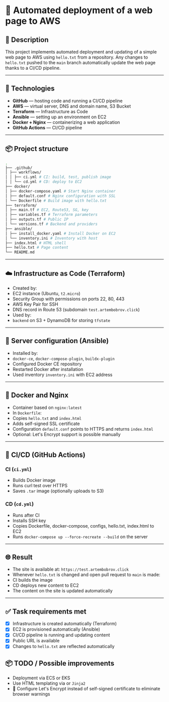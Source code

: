 # 🚀 Automated deployment of a web page to AWS

## 📌 Description

This project implements automated deployment and updating of a simple web page to AWS using `hello.txt` from a repository. Any changes to `hello.txt` pushed to the `main` branch automatically update the web page thanks to a CI/CD pipeline.

---

## 🧰 Technologies

- **GitHub** — hosting code and running a CI/CD pipeline
- **AWS** — virtual server, DNS and domain name, S3 Bucket
- **Terraform** — Infrastructure as Code
- **Ansible** — setting up an environment on EC2
- **Docker + Nginx** — containerizing a web application
- **GitHub Actions** — CI/CD pipeline

---

## 📦 Project structure

```bash
. 
├── .github/
│ ├── workflows/
│ │ ├── ci.yml # CI: build, test, publish image
│ │ └── cd.yml # CD: deploy to EC2
├── docker/
│ ├── docker-compose.yaml # Start Nginx container
│ ├── default.conf # Nginx configuration with SSL
│ └── Dockerfile # Build image with hello.txt
├── terraform/
│ ├── main.tf # EC2, Route53, SG, key
│ ├── variables.tf # Terraform parameters
│ ├── outputs.tf # Public IP
│ └── versions.tf # Backend and providers
├── ansible/
│ ├── install_docker.yaml # Install Docker on EC2
│ └── inventory.ini # Inventory with host
├── index.html # HTML shell
├── hello.txt # Page content
└── README.md
```

---

## ☁️ Infrastructure as Code (Terraform)

- Created by:
- EC2 instance (Ubuntu, `t2.micro`)
- Security Group with permissions on ports 22, 80, 443
- AWS Key Pair for SSH
- DNS record in Route 53 (subdomain `test.artembobrov.click`)
- Used by:
- `backend` on S3 + DynamoDB for storing `tfstate`

---

## 🔧 Server configuration (Ansible)

- Installed by:
- `docker-ce`, `docker-compose-plugin`, `buildx-plugin`
- Configured Docker CE repository
- Restarted Docker after installation
- Used inventory `inventory.ini` with EC2 address

---

## 🐳 Docker and Nginx

- Container based on `nginx:latest`
- In `Dockerfile`:
- Copies `hello.txt` and `index.html`
- Adds self-signed SSL certificate
- Configuration `default.conf` points to HTTPS and returns `index.html`
- Optional: Let's Encrypt support is possible manually

---

## 🔁 CI/CD (GitHub Actions)

### CI (`ci.yml`)

- Builds Docker image
- Runs curl test over HTTPS
- Saves `.tar` image (optionally uploads to S3)

### CD (`cd.yml`)

- Runs after CI
- Installs SSH key
- Copies Dockerfile, docker-compose, configs, hello.txt, index.html to EC2
- Runs `docker-compose up --force-recreate --build` on the server

---

## 🌐 Result

- The site is available at: `https://test.artembobrov.click`
- Whenever `hello.txt` is changed and open pull request to `main` is made:
- CI builds the image
- CD deploys new content to EC2
- The content on the site is updated automatically

---

## ✅ Task requirements met

- [x] Infrastructure is created automatically (Terraform)
- [x] EC2 is provisioned automatically (Ansible)
- [x] CI/CD pipeline is running and updating content
- [x] Public URL is available
- [x] Changes to `hello.txt` are reflected automatically

## 📦 TODO / Possible improvements
- Deployment via ECS or EKS
- Use HTML templating via or `Jinja2`
- 🔐 Configure Let's Encrypt instead of self-signed certificate to eliminate browser warnings
